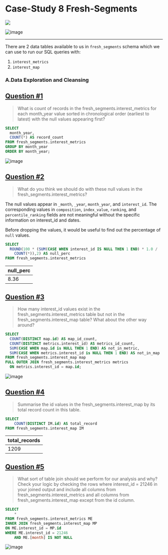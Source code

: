# Case-Study 8 Fresh-Segments

<img src='https://img.shields.io/badge/Microsoft%20SQL%20Server-CC2927?style=for-the-badge&logo=microsoft%20sql%20server&logoColor=white)'/>

![image](https://github.com/Shailesh-python/Case-Study-8-Fresh-Segments/blob/main/Case%20Study%208.png)

---

There are 2 data tables available to us in `fresh_segments` schema which we can use to run our SQL queries with:

1. `interest_metrics`
2. `interest_map`

### A.Data Exploration and Cleansing

## [Question #1](#case-study-questions)
> What is count of records in the fresh_segments.interest_metrics for each month_year value sorted in chronological order (earliest to latest) with the null values appearing first?

```sql
SELECT
  month_year,
  COUNT(*) AS record_count
FROM fresh_segments.interest_metrics
GROUP BY month_year
ORDER BY month_year;
```
![image](https://user-images.githubusercontent.com/81180156/192119545-0e992447-5fdd-4010-970a-1c038b4a9873.png)

## [Question #2](#case-study-questions)
> What do you think we should do with these null values in the fresh_segments.interest_metrics?

The null values appear in `_month`, `_year`, `month_year`, and `interest_id`. The corresponding values in `composition`, `index_value`, `ranking`, and `percentile_ranking` fields are not meaningful without the specific information on interest_id and dates.

Before dropping the values, it would be useful to find out the percentage of `null` values.

```SQL
SELECT 
  ROUND(100 * (SUM(CASE WHEN interest_id IS NULL THEN 1 END) * 1.0 /
    COUNT(*)),2) AS null_perc
FROM fresh_segments.interest_metrics
```
| null_perc      |
|----------------|
|   8.36         |

## [Question #3](#case-study-questions)
> How many interest_id values exist in the fresh_segments.interest_metrics table but not in the fresh_segments.interest_map table? What about the other way around?
```SQL
SELECT 
  COUNT(DISTINCT map.id) AS map_id_count,
  COUNT(DISTINCT metrics.interest_id) AS metrics_id_count,
  SUM(CASE WHEN map.id is NULL THEN 1 END) AS not_in_metric,
  SUM(CASE WHEN metrics.interest_id is NULL THEN 1 END) AS not_in_map
FROM fresh_segments.interest_map map
FULL OUTER JOIN fresh_segments.interest_metrics metrics
  ON metrics.interest_id = map.id;
```
![image](https://user-images.githubusercontent.com/81180156/192119709-19f6dd9b-19e6-4d9c-9fb7-8751e632631c.png)

## [Question #4](#case-study-questions)
> Summarise the id values in the fresh_segments.interest_map by its total record count in this table.
 
```sql
SELECT 
	COUNT(DISTINCT IM.id) AS total_record
FROM fresh_segments.interest_map IM
```

| total_records  |
|----------------|
|   1209         |

## [Question #5](#case-study-questions)
> What sort of table join should we perform for our analysis and why? Check your logic by checking the rows where interest_id = 21246 in your joined output and include all columns from fresh_segments.interest_metrics and all columns from fresh_segments.interest_map except from the id column.

```sql
SELECT 
	* 
FROM fresh_segments.interest_metrics ME
INNER JOIN fresh_segments.interest_map MP
ON ME.interest_id = MP.id
WHERE ME.interest_id = 21246
	AND ME.[month] IS NOT NULL
```
![image](https://user-images.githubusercontent.com/81180156/192159343-0280c215-da51-49a6-86d3-aa4ebd13d739.png)
